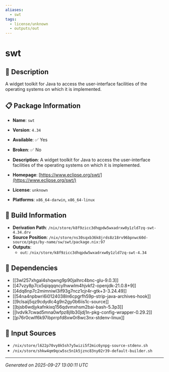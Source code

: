 ```yaml
---
aliases:
  - swt
tags:
  - license/unknown
  - outputs/out
---
```


# swt

## 📝 Description

A widget toolkit for Java to access the user-interface facilities of
the operating systems on which it is implemented.


## 📋 Package Information

- **Name**: `swt`
- **Version**: `4.34`
- **Available**: ✅ Yes
- **Broken**: ✅ No
- **Description**: A widget toolkit for Java to access the user-interface facilities of
the operating systems on which it is implemented.

- **Homepage**: [https://www.eclipse.org/swt/](https://www.eclipse.org/swt/)
- **License**: `unknown`
- **Platforms**: `x86_64-darwin`, `x86_64-linux`

## 🔧 Build Information

- **Derivation Path**: `/nix/store/k8f9zicc3dhqpdw5wxadrxw0y1zld7zq-swt-4.34.drv`
- **Source Position**: `/nix/store/ns30sqxb36k8jrds8z18rv96bpnwc60d-source/pkgs/by-name/sw/swt/package.nix:97`
- **Outputs**:
  - `out`:  `/nix/store/k8f9zicc3dhqpdw5wxadrxw0y1zld7zq-swt-4.34`

## 🔗 Dependencies

- [[3wl257xhgal4shqwng9p90jalhrc4bnc-glu-9.0.3]]
- [[47vzy8p7cx5qiqqqncylhwwlm4hjvkf2-openjdk-21.0.8+9]]
- [[4dq8np7c2mimniwl3if93g7ncz1cjr4r-gtk+3-3.24.49]]
- [[54na4npbwri6i0124038ln6cpgrfh59p-strip-java-archives-hook]]
- [[9clsaij5qz9cdydlc4g9n2gy0b6iis1c-source]]
- [[bjsb6wdjykafnkixq156qdvmxhsm2bai-bash-5.3p3]]
- [[lvdvlk7cwad5mna0wfpz8jllb30jdj1n-pkg-config-wrapper-0.29.2]]
- [[p76r0cwlf6k97ibprrpfd8xw0r8wc3nx-stdenv-linux]]

## 📁 Input Sources

- `/nix/store/l622p70vy8k5sh7y5wizi5f2mic6ynpg-source-stdenv.sh`
- `/nix/store/shkw4qm9qcw5sc5n1k5jznc83ny02r39-default-builder.sh`

---
*Generated on 2025-09-27 13:00:11 UTC*
